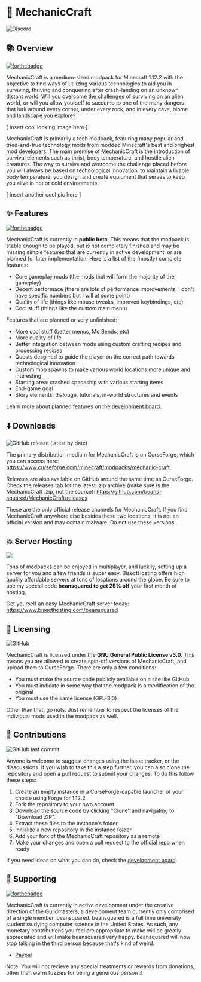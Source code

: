 # :wrench: MechanicCraft
![Discord](https://img.shields.io/discord/764169561003130881?color=%237289DA&logo=discord&style=for-the-badge)

## :books: Overview
[![forthebadge](https://forthebadge.com/images/badges/powered-by-flux-capacitor.svg)](https://forthebadge.com)

MechanicCraft is a medium-sized modpack for Minecraft 1.12.2 with the objective to find ways of utilizing various technologies to aid you in surviving, thriving and conquering after crash-landing on an unknown distant world. Will you overcome the challenges of surviving on an alien world, or will you allow yourself to succumb to one of the many dangers that lurk around every corner, under every rock, and in every cave, biome and landscape you explore?

[ insert cool looking image here ]

MechanicCraft is primarily a tech modpack, featuring many popular and tried-and-true technology mods from modded Minecraft's best and brighest mod developers. The main premise of MechanicCraft is the introduction of survival elements such as thrist, body temperature, and hostile alien creatures. The way to survive and overcome the challenge placed before you will always be based on technological innovation: to maintain a livable body temperature, you design and create equipment that serves to keep you alive in hot or cold environments.

[ insert another cool pic here ]

## :sparkles: Features
[![forthebadge](https://forthebadge.com/images/badges/built-with-science.svg)](https://forthebadge.com)

MechanicCraft is currently in **public beta**. This means that the modpack is stable enough to be played, but is not completely finished and may be missing simple features that are currently in active development, or are planned for later implementation. Here is a list of the (mostly) complete features:
- Core gameplay mods (the mods that will form the majority of the gameplay)
- Decent performace (there are lots of performance improvements, I don't have specific numbers but I will at some point)
- Quality of life (things like mouse tweaks, improved keybindings, etc)
- Cool stuff (things like the custom main menu)

Features that are planned or very unfinished:
- More cool stuff (better menus, Mo Bends, etc)
- More quality of life
- Better integration between mods using custom crafting recipes and processing recipes
- Quests desgined to guide the player on the correct path towards technological innovation
- Custom mob spawns to make various world locations more unique and interesting
- Starting area: crashed spaceship with various starting items
- End-game goal
- Story elements: dialouge, tutorials, in-world structures and events

Learn more about planned features on the [development board](https://app.gitkraken.com/glo/board/X5DcSWf3FQApxuCO).

## :arrow_down: Downloads
![GitHub release (latest by date)](https://img.shields.io/github/v/release/beans-squared/MechanicCraft?style=for-the-badge)

The primary distribution medium for MechanicCraft is on CurseForge, which you can access here:
https://www.curseforge.com/minecraft/modpacks/mechanic-craft

Releases are also available on GitHub around the same time as CurseForge. Check the releases tab for the latest .zip archive (make sure is the MechanicCraft .zip, not the source):
https://github.com/beans-squared/MechanicCraft/releases

These are the only official release channels for MechanicCraft. If you find MechanicCraft anywhere else besides these two locations, it is not an official version and may contain malware. Do not use these versions.

## :boom: Server Hosting
![](https://imgur.com/v5g2MtE.png)

Tons of modpacks can be enjoyed in multiplayer, and luckily, setting up a server for you and a few friends is super easy. BisectHosting offers high quality affordable servers at tons of locations around the globe. Be sure to use my special code **beansquared to get 25% off** your first month of hosting.

Get yourself an easy MechanicCraft server today: https://www.bisecthosting.com/beansquared

## :pencil: Licensing
![GitHub](https://img.shields.io/github/license/beans-squared/MechanicCraft?color=%2329cc00&style=for-the-badge)

MechanicCraft is licensed under the **GNU General Public License v3.0**. This means you are allowed to create spin-off versions of MechanicCraft, and upload them to CurseForge. There are only a few conditions:
- You must make the source code publicly available on a site like GitHub
- You must indicate in some way that the modpack is a modification of the original
- You must use the same license (GPL-3.0)

Other than that, go nuts. Just remember to respect the licenses of the individual mods used in the modpack as well.

## :construction: Contributions
![GitHub last commit](https://img.shields.io/github/last-commit/beans-squared/MechanicCraft?style=for-the-badge)

Anyone is welcome to suggest changes using the issue tracker, or the disscussions. If you wish to take this a step further, you can also clone the repository and open a pull request to submit your changes. To do this follow these steps:
1. Create an empty instance in a CurseForge-capable launcher of your choice using Forge for 1.12.2.
2. Fork the repository to your own account
3. Download the source code by clicking "Clone" and navigating to "Download ZIP".
4. Extract these files to the instance's folder
5. Initialize a new repository in the instance folder
6. Add your fork of the MechanicCraft repository as a remote
7. Make your changes and open a pull request to the official repo when ready

If you need ideas on what you can do, check the [development board](https://app.gitkraken.com/glo/board/X5DcSWf3FQApxuCO).

## :whale: Supporting
[![forthebadge](https://forthebadge.com/images/badges/built-with-love.svg)](https://forthebadge.com)

MechanicCraft is currently in active development under the creative direction of the Guildmasters, a development team currently only comprised of a single member, beansquared. beansquared is a full time university student studying computer science in the United States. As such, any monetary contributions you feel are appropriate to make will be greatly appreciated and will make beansquared very happy. beansquared will now stop talking in the third person because that's kind of weird.

- [Paypal](https://www.paypal.com/cgi-bin/webscr?cmd=_donations&business=39PQ8D4A6ALEE&item_name=MechanicCraft+%28from+GitHub%29&currency_code=USD)

Note: You will not recieve any special treatments or rewards from donations, other than warm fuzzies for being a generous person :)

